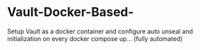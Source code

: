 # Vault-Docker-Based-
Setup Vault as a docker container and configure auto unseal and initialization on every docker compose up... (fully automated)
